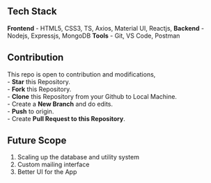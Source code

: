 ## Tech Stack 

**Frontend** - HTML5, CSS3, TS, Axios, Material UI, Reactjs,
**Backend** - Nodejs, Expressjs, MongoDB
**Tools** - Git, VS Code, Postman

<h2>Contribution </h2>
This repo is open to contribution and modifications,<br>
- <b>Star</b> this Repository.<br>
- <b>Fork</b> this Repository.<br>
- <b>Clone</b> this Repository from your Github to Local Machine.<br>
- Create a <b>New Branch</b> and do edits.<br>
- <b>Push</b> to origin.<br>
- Create <b>Pull Request to this Repository</b>.<br>


## Future Scope
    
   1. Scaling up the database and utility system
   2. Custom mailing interface
   3. Better UI for the App<br>
